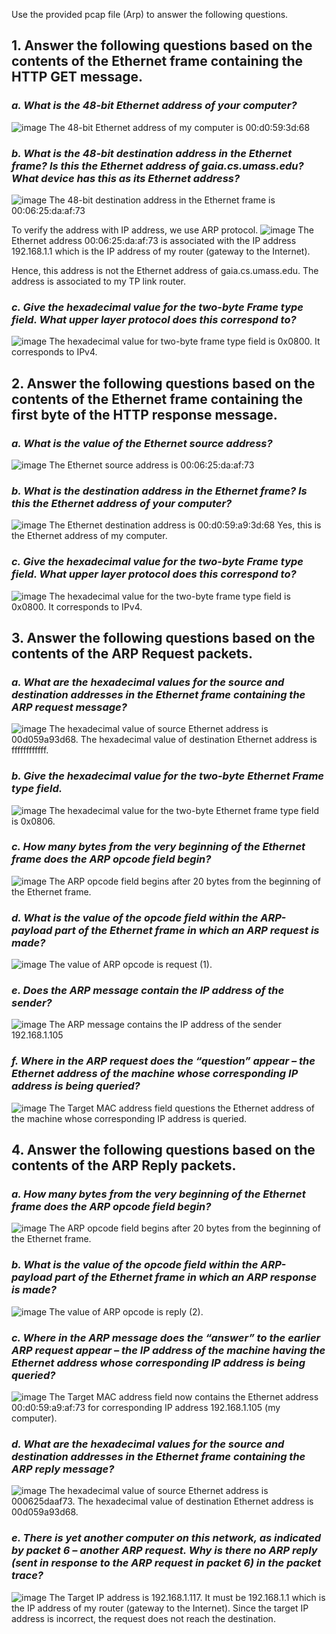 Use the provided pcap file (Arp) to answer the following questions.

## 1. Answer the following questions based on the contents of the Ethernet frame containing the HTTP GET message.

### _a. What is the 48-bit Ethernet address of your computer?_

![image](https://github.com/user-attachments/assets/edc2a13a-f9ce-4b6e-9fd2-a1ab8aaa104d)
The 48-bit Ethernet address of my computer is 00:d0:59:3d:68

### _b. What is the 48-bit destination address in the Ethernet frame? Is this the Ethernet address of gaia.cs.umass.edu? What device has this as its Ethernet address?_

![image](https://github.com/user-attachments/assets/619ae36c-c67b-4e1d-b1ba-90ef69296256)
The 48-bit destination address in the Ethernet frame is 00:06:25:da:af:73

To verify the address with IP address, we use ARP protocol.
![image](https://github.com/user-attachments/assets/297a993e-1a11-4bab-96f0-a3c2e7e9f4ce)
The Ethernet address 00:06:25:da:af:73 is associated with the IP address 192.168.1.1 which is the IP address of my router (gateway to the Internet).

Hence, this address is not the Ethernet address of gaia.cs.umass.edu. The address is associated to my TP link router.

### _c. Give the hexadecimal value for the two-byte Frame type field. What upper layer protocol does this correspond to?_

![image](https://github.com/user-attachments/assets/b187ad6d-dd57-409e-b804-8fb3bf135b90)
The hexadecimal value for two-byte frame type field is 0x0800. It corresponds to IPv4.

## 2. Answer the following questions based on the contents of the Ethernet frame containing the first byte of the HTTP response message.

### _a. What is the value of the Ethernet source address?_

![image](https://github.com/user-attachments/assets/5b9e9b14-6483-4804-9f86-e893e11d86b0)
The Ethernet source address is 00:06:25:da:af:73

### _b. What is the destination address in the Ethernet frame? Is this the Ethernet address of your computer?_

![image](https://github.com/user-attachments/assets/4091fce5-17ab-4b41-9e09-c8e060f13219)
The Ethernet destination address is 00:d0:59:a9:3d:68 Yes, this is the Ethernet address of my computer.

### _c. Give the hexadecimal value for the two-byte Frame type field. What upper layer protocol does this correspond to?_

![image](https://github.com/user-attachments/assets/6e42d45a-c252-478e-8794-29d0adb2316a)
The hexadecimal value for the two-byte frame type field is 0x0800. It corresponds to IPv4.

## 3. Answer the following questions based on the contents of the ARP Request packets.

### _a. What are the hexadecimal values for the source and destination addresses in the Ethernet frame containing the ARP request message?_

![image](https://github.com/user-attachments/assets/0a6612e3-c395-4071-b197-202f9118756c)
The hexadecimal value of source Ethernet address is 00d059a93d68. The hexadecimal value of destination Ethernet address is ffffffffffff.

### _b. Give the hexadecimal value for the two-byte Ethernet Frame type field._

![image](https://github.com/user-attachments/assets/89fb3481-b3fe-45dd-8c2c-349af8359bc5)
The hexadecimal value for the two-byte Ethernet frame type field is 0x0806.

### _c. How many bytes from the very beginning of the Ethernet frame does the ARP opcode field begin?_

![image](https://github.com/user-attachments/assets/07863f8d-d2e6-4547-8eb1-f25842eaea74)
The ARP opcode field begins after 20 bytes from the beginning of the Ethernet frame.

### _d. What is the value of the opcode field within the ARP-payload part of the Ethernet frame in which an ARP request is made?_

![image](https://github.com/user-attachments/assets/5fe808b2-9fa9-494d-9e40-9127d963e4ad)
The value of ARP opcode is request (1).

### _e. Does the ARP message contain the IP address of the sender?_

![image](https://github.com/user-attachments/assets/5bc3e51d-8ce5-4086-bfa8-77b7560f0b7e)
The ARP message contains the IP address of the sender 192.168.1.105

### _f. Where in the ARP request does the “question” appear – the Ethernet address of the machine whose corresponding IP address is being queried?_

![image](https://github.com/user-attachments/assets/eca752c4-078f-4d1c-928f-31ebe7ef8ba6)
The Target MAC address field questions the Ethernet address of the machine whose corresponding IP address is queried.

## 4. Answer the following questions based on the contents of the ARP Reply packets.

### _a. How many bytes from the very beginning of the Ethernet frame does the ARP opcode field begin?_

![image](https://github.com/user-attachments/assets/403a0b25-85f7-44b9-a527-deb18b246257)
The ARP opcode field begins after 20 bytes from the beginning of the Ethernet frame.

### _b. What is the value of the opcode field within the ARP-payload part of the Ethernet frame in which an ARP response is made?_

![image](https://github.com/user-attachments/assets/eda961e6-be05-43af-bc00-9d1f174c2a09)
The value of ARP opcode is reply (2).

### _c. Where in the ARP message does the “answer” to the earlier ARP request appear – the IP address of the machine having the Ethernet address whose corresponding IP address is being queried?_

![image](https://github.com/user-attachments/assets/747bed75-4777-44f0-afd0-85614075fbf3)
The Target MAC address field now contains the Ethernet address 00:d0:59:a9:af:73 for corresponding IP address 192.168.1.105 (my computer).

### _d. What are the hexadecimal values for the source and destination addresses in the Ethernet frame containing the ARP reply message?_

![image](https://github.com/user-attachments/assets/c20a7ae1-6f96-4fd6-a299-e00f26747e51)
The hexadecimal value of source Ethernet address is 000625daaf73. The hexadecimal value of destination Ethernet address is 00d059a93d68.

### _e. There is yet another computer on this network, as indicated by packet 6 – another ARP request. Why is there no ARP reply (sent in response to the ARP request in packet 6) in the packet trace?_

![image](https://github.com/user-attachments/assets/fbde2b0c-9476-40ca-a3c5-ffb49a96b22d)
The Target IP address is 192.168.1.117. It must be 192.168.1.1 which is the IP address of my router (gateway to the Internet). Since the target IP address is incorrect, the request does not reach the destination.














